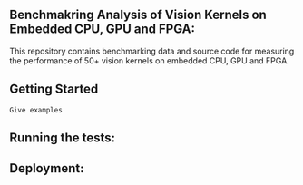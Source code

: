 ## Benchmakring Analysis of Vision Kernels on Embedded CPU, GPU and FPGA:
This repository contains benchmarking data and source code for measuring the performance of 50+ vision kernels on embedded CPU, GPU and FPGA.
 

## Getting Started

```
Give examples
```

## Running the tests:
 
## Deployment:
 
